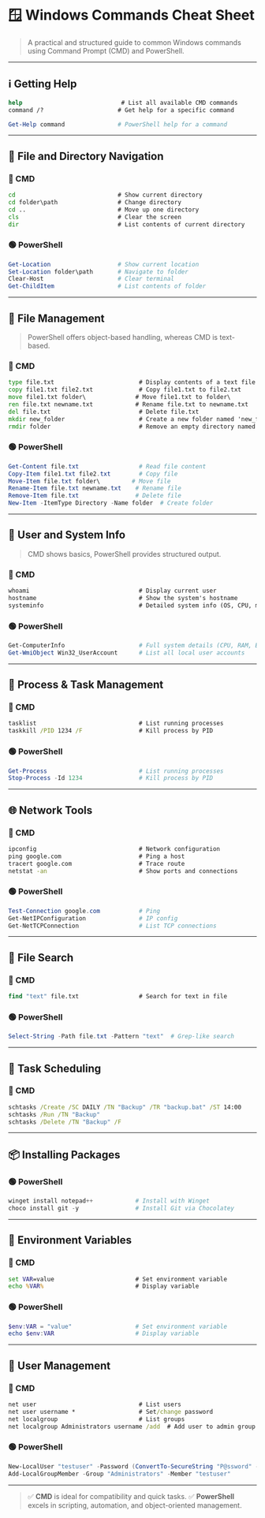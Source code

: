 # 🪟 Windows Commands Cheat Sheet

> A practical and structured guide to common Windows commands using Command Prompt (CMD) and PowerShell.

---

## ℹ️ Getting Help

```cmd
help                            # List all available CMD commands
command /?                     # Get help for a specific command
```

```powershell
Get-Help command               # PowerShell help for a command
```

---

## 📁 File and Directory Navigation

### 🔵 CMD
```cmd
cd                             # Show current directory
cd folder\path                 # Change directory
cd ..                          # Move up one directory
cls                            # Clear the screen
dir                            # List contents of current directory
```

### 🟢 PowerShell
```powershell
Get-Location                   # Show current location
Set-Location folder\path       # Navigate to folder
Clear-Host                     # Clear terminal
Get-ChildItem                  # List contents of folder
```

---

## 📂 File Management

> PowerShell offers object-based handling, whereas CMD is text-based.

### 🔵 CMD
```cmd
type file.txt                        # Display contents of a text file
copy file1.txt file2.txt             # Copy file1.txt to file2.txt
move file1.txt folder\              # Move file1.txt to folder\
ren file.txt newname.txt            # Rename file.txt to newname.txt
del file.txt                         # Delete file.txt
mkdir new_folder                     # Create a new folder named 'new_folder'
rmdir folder                         # Remove an empty directory named 'folder'
```

### 🟢 PowerShell
```powershell
Get-Content file.txt                 # Read file content
Copy-Item file1.txt file2.txt        # Copy file
Move-Item file.txt folder\         # Move file
Rename-Item file.txt newname.txt    # Rename file
Remove-Item file.txt                # Delete file
New-Item -ItemType Directory -Name folder  # Create folder
```

---

## 🔐 User and System Info

> CMD shows basics, PowerShell provides structured output.

### 🔵 CMD
```cmd
whoami                               # Display current user
hostname                             # Show the system's hostname
systeminfo                           # Detailed system info (OS, CPU, memory)
```

### 🟢 PowerShell
```powershell
Get-ComputerInfo                     # Full system details (CPU, RAM, BIOS)
Get-WmiObject Win32_UserAccount      # List all local user accounts
```

---

## 🧮 Process & Task Management

### 🔵 CMD
```cmd
tasklist                             # List running processes
taskkill /PID 1234 /F                # Kill process by PID
```

### 🟢 PowerShell
```powershell
Get-Process                          # List running processes
Stop-Process -Id 1234                # Kill process by PID
```

---

## 🌐 Network Tools

### 🔵 CMD
```cmd
ipconfig                             # Network configuration
ping google.com                      # Ping a host
tracert google.com                   # Trace route
netstat -an                          # Show ports and connections
```

### 🟢 PowerShell
```powershell
Test-Connection google.com           # Ping
Get-NetIPConfiguration               # IP config
Get-NetTCPConnection                 # List TCP connections
```

---

## 🔎 File Search

### 🔵 CMD
```cmd
find "text" file.txt                 # Search for text in file
```

### 🟢 PowerShell
```powershell
Select-String -Path file.txt -Pattern "text"  # Grep-like search
```

---

## 📅 Task Scheduling

### 🔵 CMD
```cmd
schtasks /Create /SC DAILY /TN "Backup" /TR "backup.bat" /ST 14:00
schtasks /Run /TN "Backup"
schtasks /Delete /TN "Backup" /F
```

---

## 📦 Installing Packages

### 🟢 PowerShell
```powershell
winget install notepad++            # Install with Winget
choco install git -y                # Install Git via Chocolatey
```

---

## 📑 Environment Variables

### 🔵 CMD
```cmd
set VAR=value                       # Set environment variable
echo %VAR%                          # Display variable
```

### 🟢 PowerShell
```powershell
$env:VAR = "value"                  # Set environment variable
echo $env:VAR                       # Display variable
```

---

## 👤 User Management

### 🔵 CMD
```cmd
net user                             # List users
net user username *                  # Set/change password
net localgroup                       # List groups
net localgroup Administrators username /add  # Add user to admin group
```

### 🟢 PowerShell
```powershell
New-LocalUser "testuser" -Password (ConvertTo-SecureString "P@ssword" -AsPlainText -Force)
Add-LocalGroupMember -Group "Administrators" -Member "testuser"
```

---

> ✅ **CMD** is ideal for compatibility and quick tasks.
> ✅ **PowerShell** excels in scripting, automation, and object-oriented management.

